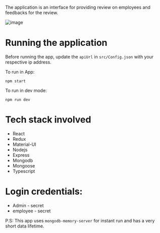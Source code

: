 The application is an interface for providing review on employees and feedbacks for the review.

![image](https://user-images.githubusercontent.com/9585305/86875085-54caed00-c0ff-11ea-9045-2a092a28441c.png)


# Running the application
Before running the app, update the `apiUrl` in `src/Config.json` with your respective ip address.

To run in App:

```shell
npm start
```


To run in dev mode:

```shell
npm run dev
```

# Tech stack involved
- React
- Redux
- Material-UI
- Nodejs
- Express
- Mongodb
- Mongoose
- Typescript

# Login credentials:
 - Admin - secret
 - employee - secret

P.S: This app uses `mongodb-memory-server` for instant run and has a very short data lifetime.
